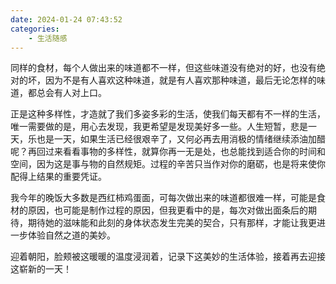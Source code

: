 ```yaml
---
date: 2024-01-24 07:43:52
categories:
    - 生活随感
---
```


同样的食材，每个人做出来的味道都不一样，但这些味道没有绝对的好，也没有绝对的坏，因为不是有人喜欢这种味道，就是有人喜欢那种味道，最后无论怎样的味道，都总会有人对上口。

正是这种多样性，才造就了我们多姿多彩的生活，使我们每天都有不一样的生活，唯一需要做的是，用心去发现，我更希望是发现美好多一些。人生短暂，悲是一天，乐也是一天，如果生活已经很艰辛了，又何必再去用消极的情绪继续添油加醋呢？再回过来看看事物的多样性，就算你再一无是处，也总能找到适合你的时间和空间，因为这是事与物的自然规矩。过程的辛苦只当作对你的磨砺，也是将来使你配得上结果的重要凭证。

我今年的晚饭大多数是西红柿鸡蛋面，可每次做出来的味道都很难一样，可能是食材的原因，也可能是制作过程的原因，但我更看中的是，每次对做出面条后的期待，期待她的滋味能和此刻的身体状态发生完美的契合，只有那样，才能让我更进一步体验自然之道的美妙。

迎着朝阳，脸颊被这暖暖的温度浸润着，记录下这美妙的生活体验，接着再去迎接这崭新的一天！